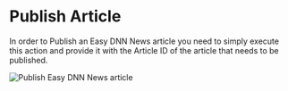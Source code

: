 # Publish Article

In order to Publish an Easy DNN News article you need to simply execute this action and provide it with the Article ID of the article that needs to be published.

![Publish Easy DNN News article](https://static.dnnsharp.com/documentation/easydnnnews/publish-easydnnnews-article.png "Publish Easy DNN News article")